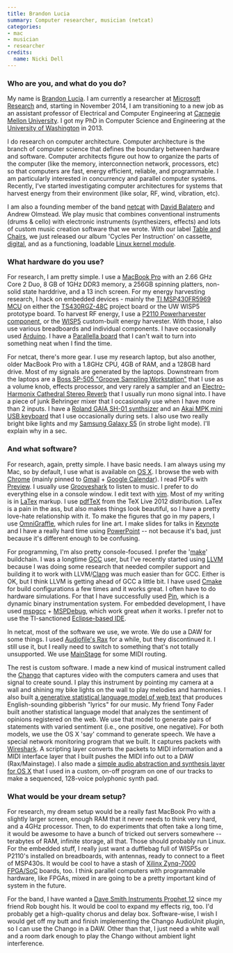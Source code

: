 ```yaml
---
title: Brandon Lucia
summary: Computer researcher, musician (netcat)
categories:
- mac
- musician
- researcher
credits:
  name: Nicki Dell
---
```


### Who are you, and what do you do?

My name is [Brandon Lucia](http://brandonlucia.com/ "Brandon's website"). I am currently a researcher at [Microsoft Research](http://research.microsoft.com/en-us/ "The Microsoft Research website.") and, starting in November 2014, I am transitioning to a new job as an assistant professor of Electrical and Computer Engineering at [Carnegie Mellon University](http://cmu.edu/ "The CMU website."). I got my PhD in Computer Science and Engineering at the [University of Washington](http://washington.edu/ "The University of Washington's website.") in 2013.

I do research on computer architecture. Computer architecture is the branch of computer science that defines the boundary between hardware and software. Computer architects figure out how to organize the parts of the computer (like the memory, interconnection network, processors, etc) so that computers are fast, energy efficient, reliable, and programmable. I am particularly interested in concurrency and parallel computer systems. Recently, I've started investigating computer architectures for systems that harvest energy from their environment (like solar, RF, wind, vibration, etc). 

I am also a founding member of the band [netcat](http://netcat.co/ "The netcat website.") with [David Balatero](http://www.davidbalatero.com/ "David's website.") and Andrew Olmstead. We play music that combines conventional instruments (drums & cello) with electronic instruments (synthesizers, effects) and lots of custom music creation software that we wrote. With our label [Table and Chairs](http://www.tableandchairsmusic.com/ "The Tables and Chairs website."), we just released our album 'Cycles Per Instruction' on cassette, [digital](http://netcat.bandcamp.com/ "netcat's Bandcamp page."), and as a functioning, loadable [Linux kernel module](https://github.com/usrbinnc/netcat-cpi-kernel-module "The netcap kernel module on GitHub.").

### What hardware do you use?

For research, I am pretty simple. I use a [MacBook Pro][macbook-pro] with an 2.66 GHz Core 2 Duo, 8 GB of 1GHz DDR3 memory, a 256GB spinning platters, non-solid state harddrive, and a 13 inch screen. For my energy harvesting research, I hack on embedded devices - mainly the [TI MSP430FR5969 MCU][msp430fr5969] on either the [TS430RGZ-48C][msp-ts430rgz48c] project board or the UW WISP5 prototype board. To harvest RF energy, I use a [P2110 Powerharvester component][p2110-powerharvester-receiver], or the [WISP5][wisp] custom-built energy harvester. With those, I also use various breadboards and individual components. I have occasionally used [Arduino][]. I have a [Parallella board][parallella] that I can't wait to turn into something neat when I find the time.

For netcat, there's more gear. I use my research laptop, but also another, older MacBook Pro with a 1.8GHz CPU, 4GB of RAM, and a 128GB hard drive. Most of my signals are generated by the laptops. Downstream from the laptops are a [Boss SP-505 "Groove Sampling Workstation"][sp-505] that I use as a volume knob, effects processor, and very rarely a sampler and an [Electro-Harmonix Cathedral Stereo Reverb][cathedral] that I usually run mono signal into. I have a piece of junk Behringer mixer that I occasionally use when I have more than 2 inputs. I have a [Roland GAIA SH-01 synthsizer][gaia-sh-01] and an [Akai MPK mini USB keyboard][mpk-mini] that I use occasionally during sets. I also use two really bright bike lights and my [Samsung Galaxy S5][galaxy-s5] (in strobe light mode). I'll explain why in a sec.

### And what software?

For research, again, pretty simple. I have basic needs. I am always using my Mac, so by default, I use what is available on [OS X][macos]. I browse the web with [Chrome][] (mainly pinned to [Gmail][] + [Google Calendar][google-calendar]). I read PDFs with [Preview][]. I usually use [Grooveshark][] to listen to music. I prefer to do everything else in a console window. I edit text with [vim][]. Most of my writing is in [LaTex][] markup. I use [pdfTeX][] from the TeX Live 2012 distribution. LaTex is a pain in the ass, but also makes things look beautiful, so I have a pretty love-hate relationship with it. To make the figures that go in my papers, I use [OmniGraffle][], which rules for line art. I make slides for talks in [Keynote][] and I have a really hard time using [PowerPoint][] -- not because it's bad, just because it's different enough to be confusing.

For programming, I'm also pretty console-focused. I prefer the '[make][]' buildchain. I was a longtime [GCC][] user, but I've recently started using [LLVM][] because I was doing some research that needed compiler support and building it to work with LLVM/[Clang][] was much easier than for GCC. Either is OK, but I think LLVM is getting ahead of GCC a little bit. I have used [Cmake][] for build configurations a few times and it works great. I often have to do hardware simulations. For that I have successfully used [Pin][], which is a dynamic binary instrumentation system. For embedded development, I have used [mspgcc][] + [MSPDebug][], which work great *when* it works. I prefer not to use the TI-sanctioned [Eclipse-based IDE][eclipse].

In netcat, most of the software we use, we wrote. We do use a DAW for some things. I used [Audiofile's Rax][rax] for a while, but they discontinued it. I still use it, but I really need to switch to something that's not totally unsupported. We use [MainStage][] for some MIDI routing.

The rest is custom software. I made a new kind of musical instrument called the [Chango][] that captures video with the computers camera and uses that signal to create sound. I play this instrument by pointing my camera at a wall and shining my bike lights on the wall to play melodies and harmonies. I also built [a generative statistical language model of web text][mumbley] that produces English-sounding gibberish "lyrics" for our music. My friend Tony Fader built another statistical language model that analyzes the sentiment of opinions registered on the web. We use that model to generate pairs of statements with varied sentiment (i.e., one positive, one negative). For both models, we use the OS X 'say' command to generate speech. We have a special network monitoring program that we built. It captures packets with [Wireshark][]. A scripting layer converts the packets to MIDI information and a MIDI interface layer that I built pushes the MIDI info out to a DAW (Rax/Mainstage). I also made a [simple audio abstraction and synthesis layer for OS X][mahalo] that I used in a custom, on-off program on one of our tracks to make a sequenced, 128-voice polyphonic synth pad.

### What would be your dream setup?

For research, my dream setup would be a really fast MacBook Pro with a slightly larger screen, enough RAM that it never needs to think very hard, and a 4GHz processor. Then, to do experiments that often take a long time, it would be awesome to have a bunch of tricked out servers somewhere -- terabytes of RAM, infinite storage, all that. Those should probably run Linux. For the embedded stuff, I really just want a dufflebag full of WISP5s or P2110's installed on breadboards, with antennas, ready to connect to a fleet of MSP430s. It would be cool to have a stash of [Xilinx Zynq-7000 FPGA/SoC][zynq-7000] boards, too. I think parallel computers with programmable hardware, like FPGAs, mixed in are going to be a pretty important kind of system in the future.

For the band, I have wanted a [Dave Smith Instruments Prophet 12][prophet-12] since my friend Rob bought his. It would be cool to expand my effects rig, too. I'd probably get a high-quality chorus and delay box. Software-wise, I wish I would get off my butt and finish implementing the Chango AudioUnit plugin, so I can use the Chango in a DAW. Other than that, I just need a white wall and a room dark enough to play the Chango without ambient light interference.

[arduino]: http://arduino.cc/ "Open-source prototyping hardware."
[cathedral]: https://www.ehx.com/products/cathedral "A reverb effects box."
[gaia-sh-01]: http://www.roland.com/products/en/SH-01/ "A synth."
[galaxy-s5]: https://en.wikipedia.org/wiki/Samsung_Galaxy_S5 "An Android smartphone."
[macbook-pro]: https://www.apple.com/macbook-pro/ "A laptop."
[mpk-mini]: http://www.akaipro.com/product/mpkmini. "A small music keyboard."
[msp-ts430rgz48c]: http://www.ti.com/tool/msp-ts430rgz48c "A socket target board."
[msp430fr5969]: http://www.ti.com/product/msp430fr5969/ "A low-powered microcontroller."
[p2110-powerharvester-receiver]: http://www.powercastco.com/products/powerharvester-receivers/ "An embedded wireless power source."
[parallella]: https://www.parallella.org/ "An open hardware/software system for parallel computing."
[prophet-12]: http://www.davesmithinstruments.com/product/prophet-12-keyboard/ "A 12-voice synth."
[sp-505]: http://www.bossus.com/gear/productdetails.php?ProductId=175 "An audio sample and loops device."
[wisp]: http://wisp5.wikispaces.com/WISP+Home "An open battery-free hardware platform."
[zynq-7000]: http://www.xilinx.com/products/silicon-devices/soc/zynq-7000.html "A system on a chip platform."
[chango]: https://brandonlucia.com/chango.html "Mac software to convert video to audio in real time."
[chrome]: https://www.google.com/intl/en/chrome/browser/ "A WebKit-based browser, where each tab runs in its own thread."
[clang]: http://clang.llvm.org/ "A C/C++ frontend for the LLVM compiler."
[cmake]: https://cmake.org/ "An open-source cross-platform build tool."
[eclipse]: http://www.eclipse.org/ "A flexible, open-source IDE."
[gcc]: http://gcc.gnu.org/ "Code compiler frontends."
[gmail]: https://mail.google.com/mail/ "Web-based email."
[google-calendar]: https://en.wikipedia.org/wiki/Google_Calendar "A web-based calendar client."
[grooveshark]: https://en.wikipedia.org/wiki/Grooveshark "A music streaming service."
[keynote]: https://www.apple.com/keynote/ "Presentation software for the Mac."
[latex]: https://www.latex-project.org/ "Typesetting software."
[llvm]: http://llvm.org/ "A C/C++/Objective-C compiler."
[macos]: https://en.wikipedia.org/wiki/MacOS "An operating system for Mac hardware."
[mahalo]: https://github.com/blucia0a/mahalo/ "An abstraction library for working with low-level audio in Mac OS X."
[mainstage]: https://www.apple.com/mainstage/ "Mac software for live music playing."
[make]: http://www.gnu.org/software/make/manual/make.html "Software to prepare code for compilation."
[mspdebug]: https://sourceforge.net/projects/mspdebug/ "A debugger for the MSP430 MCU."
[mspgcc]: https://launchpad.net/mspgcc/ "A port of GCC for the MSP430 MCU.."
[mumbley]: https://github.com/blucia0a/Mumbley/ "A Markov-based gibberish generator."
[omnigraffle]: https://www.omnigroup.com/omnigraffle/ "Diagramming software for the Mac."
[pdftex]: http://www.tug.org/applications/pdftex/ "Software for creating PDFs from TeX files."
[pin]: https://software.intel.com/en-us/articles/pintool "A binary instrumentation framework."
[powerpoint]: https://products.office.com/en-us/powerpoint "Presentation software."
[preview]: https://en.wikipedia.org/wiki/Preview_(Mac_OS) "An image viewer included with Mac OS X."
[rax]: http://www.audiofile-engineering.com/support/manuals/rx/3/html/index.html "A virtual audio rack."
[vim]: http://www.vim.org/ "A command-line text editor."
[wireshark]: https://www.wireshark.org/ "A network protocol analyser."
